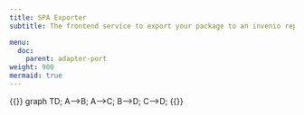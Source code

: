 ```yaml
---
title: SPA Exporter
subtitle: The frontend service to export your package to an invenio repository.

menu:
  doc:
    parent: adapter-port
weight: 900
mermaid: true
---
```


{{<mermaid>}}
graph TD;
  A-->B;
  A-->C;
  B-->D;
  C-->D;
{{</mermaid>}}
